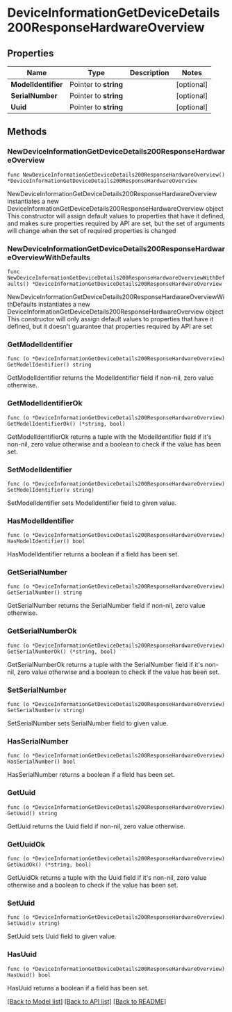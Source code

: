 # DeviceInformationGetDeviceDetails200ResponseHardwareOverview

## Properties

Name | Type | Description | Notes
------------ | ------------- | ------------- | -------------
**ModelIdentifier** | Pointer to **string** |  | [optional] 
**SerialNumber** | Pointer to **string** |  | [optional] 
**Uuid** | Pointer to **string** |  | [optional] 

## Methods

### NewDeviceInformationGetDeviceDetails200ResponseHardwareOverview

`func NewDeviceInformationGetDeviceDetails200ResponseHardwareOverview() *DeviceInformationGetDeviceDetails200ResponseHardwareOverview`

NewDeviceInformationGetDeviceDetails200ResponseHardwareOverview instantiates a new DeviceInformationGetDeviceDetails200ResponseHardwareOverview object
This constructor will assign default values to properties that have it defined,
and makes sure properties required by API are set, but the set of arguments
will change when the set of required properties is changed

### NewDeviceInformationGetDeviceDetails200ResponseHardwareOverviewWithDefaults

`func NewDeviceInformationGetDeviceDetails200ResponseHardwareOverviewWithDefaults() *DeviceInformationGetDeviceDetails200ResponseHardwareOverview`

NewDeviceInformationGetDeviceDetails200ResponseHardwareOverviewWithDefaults instantiates a new DeviceInformationGetDeviceDetails200ResponseHardwareOverview object
This constructor will only assign default values to properties that have it defined,
but it doesn't guarantee that properties required by API are set

### GetModelIdentifier

`func (o *DeviceInformationGetDeviceDetails200ResponseHardwareOverview) GetModelIdentifier() string`

GetModelIdentifier returns the ModelIdentifier field if non-nil, zero value otherwise.

### GetModelIdentifierOk

`func (o *DeviceInformationGetDeviceDetails200ResponseHardwareOverview) GetModelIdentifierOk() (*string, bool)`

GetModelIdentifierOk returns a tuple with the ModelIdentifier field if it's non-nil, zero value otherwise
and a boolean to check if the value has been set.

### SetModelIdentifier

`func (o *DeviceInformationGetDeviceDetails200ResponseHardwareOverview) SetModelIdentifier(v string)`

SetModelIdentifier sets ModelIdentifier field to given value.

### HasModelIdentifier

`func (o *DeviceInformationGetDeviceDetails200ResponseHardwareOverview) HasModelIdentifier() bool`

HasModelIdentifier returns a boolean if a field has been set.

### GetSerialNumber

`func (o *DeviceInformationGetDeviceDetails200ResponseHardwareOverview) GetSerialNumber() string`

GetSerialNumber returns the SerialNumber field if non-nil, zero value otherwise.

### GetSerialNumberOk

`func (o *DeviceInformationGetDeviceDetails200ResponseHardwareOverview) GetSerialNumberOk() (*string, bool)`

GetSerialNumberOk returns a tuple with the SerialNumber field if it's non-nil, zero value otherwise
and a boolean to check if the value has been set.

### SetSerialNumber

`func (o *DeviceInformationGetDeviceDetails200ResponseHardwareOverview) SetSerialNumber(v string)`

SetSerialNumber sets SerialNumber field to given value.

### HasSerialNumber

`func (o *DeviceInformationGetDeviceDetails200ResponseHardwareOverview) HasSerialNumber() bool`

HasSerialNumber returns a boolean if a field has been set.

### GetUuid

`func (o *DeviceInformationGetDeviceDetails200ResponseHardwareOverview) GetUuid() string`

GetUuid returns the Uuid field if non-nil, zero value otherwise.

### GetUuidOk

`func (o *DeviceInformationGetDeviceDetails200ResponseHardwareOverview) GetUuidOk() (*string, bool)`

GetUuidOk returns a tuple with the Uuid field if it's non-nil, zero value otherwise
and a boolean to check if the value has been set.

### SetUuid

`func (o *DeviceInformationGetDeviceDetails200ResponseHardwareOverview) SetUuid(v string)`

SetUuid sets Uuid field to given value.

### HasUuid

`func (o *DeviceInformationGetDeviceDetails200ResponseHardwareOverview) HasUuid() bool`

HasUuid returns a boolean if a field has been set.


[[Back to Model list]](../README.md#documentation-for-models) [[Back to API list]](../README.md#documentation-for-api-endpoints) [[Back to README]](../README.md)


